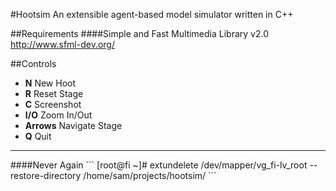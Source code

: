 #Hootsim
An extensible agent-based model simulator written in C++

##Requirements
####Simple and Fast Multimedia Library v2.0
<a href="http://www.sfml-dev.org/">http://www.sfml-dev.org/</a>

##Controls
* **N** New Hoot
* **R** Reset Stage
* **C**  Screenshot
* **I/O** Zoom In/Out
* **Arrows** Navigate Stage
* **Q** Quit

<hr>
####Never Again
```
[root@fi ~]# extundelete /dev/mapper/vg_fi-lv_root --restore-directory /home/sam/projects/hootsim/
```
